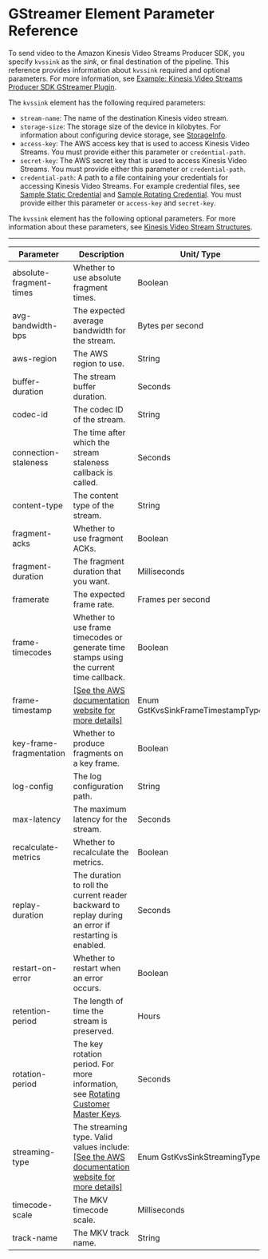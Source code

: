 # GStreamer Element Parameter Reference<a name="examples-gstreamer-plugin-parameters"></a>

To send video to the Amazon Kinesis Video Streams Producer SDK, you specify `kvssink` as the *sink*, or final destination of the pipeline\. This reference provides information about `kvssink` required and optional parameters\. For more information, see [Example: Kinesis Video Streams Producer SDK GStreamer Plugin](examples-gstreamer-plugin.md)\.

The `kvssink` element has the following required parameters:
+ `stream-name`: The name of the destination Kinesis video stream\.
+ `storage-size`: The storage size of the device in kilobytes\. For information about configuring device storage, see [StorageInfo](producer-reference-structures-producer.md#producer-reference-structures-producer-storageinfo)\.
+ `access-key`: The AWS access key that is used to access Kinesis Video Streams\. You must provide either this parameter or `credential-path`\.
+ `secret-key`: The AWS secret key that is used to access Kinesis Video Streams\. You must provide either this parameter or `credential-path`\.
+ `credential-path`: A path to a file containing your credentials for accessing Kinesis Video Streams\. For example credential files, see [Sample Static Credential](https://github.com/awslabs/amazon-kinesis-video-streams-producer-sdk-cpp/blob/master/kinesis-video-gstreamer-plugin/sample_static_credential) and [Sample Rotating Credential](https://github.com/awslabs/amazon-kinesis-video-streams-producer-sdk-cpp/blob/master/kinesis-video-gstreamer-plugin/sample_rotating_credential)\. You must provide either this parameter or `access-key` and `secret-key`\.

The `kvssink` element has the following optional parameters\. For more information about these parameters, see [Kinesis Video Stream Structures](producer-reference-structures-stream.md)\.


****  

| Parameter | Description | Unit/ Type | Default | 
| --- | --- | --- | --- | 
| absolute\-fragment\-times | Whether to use absolute fragment times\. | Boolean | true | 
| avg\-bandwidth\-bps | The expected average bandwidth for the stream\.  | Bytes per second | 4194304 | 
| aws\-region | The AWS region to use\. | String | us\-west\-2 | 
| buffer\-duration | The stream buffer duration\.  | Seconds | 180 | 
| codec\-id | The codec ID of the stream\. | String | "V\_MPEG4/ISO/AVC" | 
| connection\-staleness | The time after which the stream staleness callback is called\. | Seconds | 60 | 
| content\-type | The content type of the stream\. | String | "video/h264" | 
| fragment\-acks | Whether to use fragment ACKs\. | Boolean | true | 
| fragment\-duration | The fragment duration that you want\. | Milliseconds | 2000 | 
| framerate | The expected frame rate\. | Frames per second | 25 | 
| frame\-timecodes | Whether to use frame timecodes or generate time stamps using the current time callback\.  | Boolean | true | 
| frame\-timestamp |  [\[See the AWS documentation website for more details\]](http://docs.aws.amazon.com/kinesisvideostreams/latest/dg/examples-gstreamer-plugin-parameters.html)  | Enum GstKvsSinkFrameTimestampType | default\-timestamp | 
| key\-frame\-fragmentation | Whether to produce fragments on a key frame\. | Boolean | true | 
| log\-config | The log configuration path\. | String | "\./kvs\_log\_configuration" | 
| max\-latency | The maximum latency for the stream\. | Seconds | 60 | 
| recalculate\-metrics | Whether to recalculate the metrics\. | Boolean | true | 
| replay\-duration | The duration to roll the current reader backward to replay during an error if restarting is enabled\. | Seconds | 40 | 
| restart\-on\-error | Whether to restart when an error occurs\. | Boolean | true | 
| retention\-period | The length of time the stream is preserved\. | Hours | 2 | 
| rotation\-period | The key rotation period\. For more information, see [Rotating Customer Master Keys](http://docs.aws.amazon.com/kms/latest/developerguide/rotate-keys.html)\. | Seconds | 2400 | 
| streaming\-type | The streaming type\. Valid values include: [\[See the AWS documentation website for more details\]](http://docs.aws.amazon.com/kinesisvideostreams/latest/dg/examples-gstreamer-plugin-parameters.html) | Enum GstKvsSinkStreamingType | 0: real time | 
| timecode\-scale | The MKV timecode scale\. | Milliseconds | 1 | 
| track\-name | The MKV track name\. | String | "kinesis\_video" | 